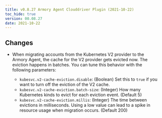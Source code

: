 ```yaml
---
title: v0.8.27 Armory Agent Clouddriver Plugin (2021-10-22)
toc_hide: true
version: 00.08.27
date: 2021-10-22
---
```


## Changes
* When migrating accounts from the Kubernetes V2 provider to the Armory Agent, the cache for the V2 provider gets evicted now. The eviction happens in batches. You can tune this behavior with the following parameters:

  * `kubesvc.v2-cache-eviction.disable`: (Boolean) Set this to `true` if you want to turn off the eviction of the V2 cache.
  * `kubesvc.v2-cache-eviction.batch-size`: (Integer) How many Kubernetes kinds to evict for each eviction event. (Default 5)
  * `kubesvc.v2-cache-eviction.millis`: (Integer) The time between evictions in milliseconds. Using a low value can lead to a spike in resource usage when migration occurs. (Default 200)
